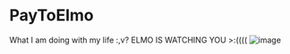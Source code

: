 # PayToElmo
What I am doing with my life :,v?
ELMO IS WATCHING YOU >:((((
![image](https://user-images.githubusercontent.com/78761999/161325349-fc5ddcd8-2c8d-4c07-b984-5504cddff7dd.png)
